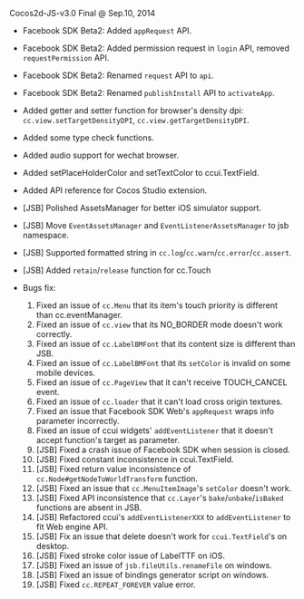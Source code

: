Cocos2d-JS-v3.0 Final @ Sep.10, 2014

* Facebook SDK Beta2: Added `appRequest` API.
* Facebook SDK Beta2: Added permission request in `login` API, removed `requestPermission` API.
* Facebook SDK Beta2: Renamed `request` API to `api`.
* Facebook SDK Beta2: Renamed `publishInstall` API to `activateApp`.
* Added getter and setter function for browser's density dpi: `cc.view.setTargetDensityDPI`, `cc.view.getTargetDensityDPI`.
* Added some type check functions.
* Added audio support for wechat browser.
* Added setPlaceHolderColor and setTextColor to ccui.TextField.
* Added API reference for Cocos Studio extension.
* [JSB] Polished AssetsManager for better iOS simulator support.
* [JSB] Move `EventAssetsManager` and `EventListenerAssetsManager` to jsb namespace.
* [JSB] Supported formatted string in `cc.log`/`cc.warn`/`cc.error`/`cc.assert`.
* [JSB] Added `retain`/`release` function for cc.Touch

* Bugs fix:
    1. Fixed an issue of `cc.Menu` that its item's touch priority is different than cc.eventManager.
    2. Fixed an issue of `cc.view` that its NO_BORDER mode doesn't work correctly.
    3. Fixed an issue of `cc.LabelBMFont` that its content size is different than JSB.
    4. Fixed an issue of `cc.LabelBMFont` that its `setColor` is invalid on some mobile devices.
    5. Fixed an issue of `cc.PageView` that it can't receive TOUCH_CANCEL event.
    6. Fixed an issue of `cc.loader` that it can't load cross origin textures.
    7. Fixed an issue that Facebook SDK Web's `appRequest` wraps info parameter incorrectly.
    8. Fixed an issue of ccui widgets' `addEventListener` that it doesn't accept function's target as parameter.
    9. [JSB] Fixed a crash issue of Facebook SDK when session is closed.
    10. [JSB] Fixed constant inconsistence in ccui.TextField.
    11. [JSB] Fixed return value inconsistence of `cc.Node#getNodeToWorldTransform` function.
    12. [JSB] Fixed an issue that `cc.MenuItemImage`'s `setColor` doesn't work.
    13. [JSB] Fixed API inconsistence that `cc.Layer`'s `bake`/`unbake`/`isBaked` functions are absent in JSB.
    14. [JSB] Refactored ccui's `addEventListenerXXX` to `addEventListener` to fit Web engine API.
    15. [JSB] Fix an issue that delete doesn't work for `ccui.TextField`'s on desktop.
    16. [JSB] Fixed stroke color issue of LabelTTF on iOS.
    17. [JSB] Fixed an issue of `jsb.fileUtils.renameFile` on windows.
    18. [JSB] Fixed an issue of bindings generator script on windows.
    19. [JSB] Fixed `cc.REPEAT_FOREVER` value error.